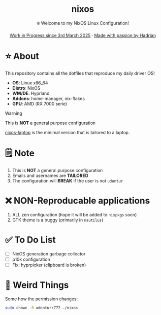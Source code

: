 <div align="center">
  <h1 align="center">nixos</h3>
  <p align="center">
    ❄️ Welcome to my NixOS Linux Configuration! 
    <br />
    <br />
    <a href="https://hadrian.cc">Work in Progress since 3rd March 2025</a>
    ·
    <a href="https://hadrian.cc">Made with passion by Hadrian</a>
  </p>
</div>

# ⭐ About
This repository contains all the dotfiles that reproduce my daily driver OS!
- **OS**: Linux x86_64
- **Distro**: NixOS
- **WM/DE**: Hyprland
- **Addons**: home-manager, nix-flakes
- **GPU**: AMD (RX 7000 serie)

> [!WARNING]  
> This is **NOT** a general purpose configuration

[nixos-laptop](https://github.com/udontur/nixos-laptop) is the minimal version that is tailored to a laptop. 

# 🗒️ Note
1. This is **NOT** a general purpose configuration
2. Emails and usernames are **TAILORED** 
3. The configuration will **BREAK** if the user is not ```udontur``` 

# ❌ NON-Reproducable applications
1. ALL zen configuration (hope it will be added to ```nixpkgs``` soon)
2. GTK theme is a buggy (primarily in ```nautilus```)

# ✅ To Do List
- [ ] NixOS generation garbage collector
- [ ] p10k configuration
- [ ] Fix: hyprpicker (clipboard is broken)

# 🤨 Weird Things
Some how the permission changes:
```bash
sudo chown -R udontur:777 ./nixos
```

<!-- 
# Setting Up
Please setup a hardware config
make sure to connect to wifi usin nmtui
1. Add git temporarily to the config file
```bash
sudo nix-shell -p git & sudo nixos-rebuild switch
```
2. Git clone the repo over https
```bash
git clone https://github.com/udontur/nixos.git
```
cd dir
3. Run and follow the SSH setup script
```bash
sudo chmod +x ./script/ssh-gen.sh & ./script/ssh-gen.sh
```
4. Remove the current nixos folder
```bash
cd ~ & rm -rf ~/nixos
```
6. Git clone the repo via ssh
```bash
git clone git@github.com:udontur/nixos.git
```
7. Run the setup script
```bash
sudo chmod +x ./script/setup.sh & ./script/setup.sh
```
8. Rebuild the nixos configuration
```bash
sudo chmod +x ./rebuild & ./rebuild
``` -->
<!-- 
# Usage -->